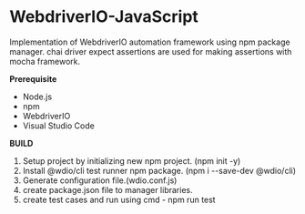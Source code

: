 # WebdriverIO-JavaScript
Implementation of WebdriverIO automation framework using npm package manager. 
chai driver expect assertions are used for making assertions with mocha framework.  

**Prerequisite**

- Node.js
- npm
- WebdriverIO
- Visual Studio Code 

**BUILD**

1. Setup project by initializing new npm project. (npm init -y)
2. Install @wdio/cli test runner npm package. (npm i --save-dev @wdio/cli)
3. Generate configuration file.(wdio.conf.js)
4. create package.json file to manager libraries. 
2. create test cases and run using cmd - npm run test





